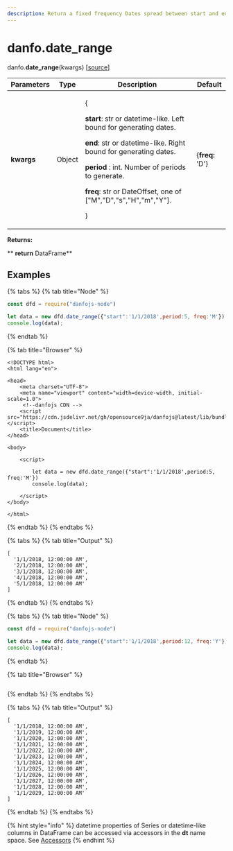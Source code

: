 ```yaml
---
description: Return a fixed frequency Dates spread between start and end parameters.
---
```


# danfo.date_range

danfo.**date_range**(kwargs) \[[source](https://github.com/opensource9ja/danfojs/blob/fe56860b0a303d218d60ba71dee6abf594401556/danfojs/src/core/frame.js#L254)]

| Parameters | Type   | Description                                                                                                                                                                                                                                                                                                                                       | Default         |
| ---------- | ------ | ------------------------------------------------------------------------------------------------------------------------------------------------------------------------------------------------------------------------------------------------------------------------------------------------------------------------------------------------- | --------------- |
| **kwargs** | Object | <p>{</p><p><strong>start</strong>:  str or datetime-like. Left bound for generating dates.</p><p><strong>end</strong>: str or datetime-like. Right bound for generating dates.</p><p><strong>period</strong> : int. Number of periods to generate.</p><p><strong>freq</strong>: str or DateOffset, one of ["M","D","s","H","m","Y"]. </p><p>}</p> | {**freq:** 'D'} |

**Returns:**

**       **return** DataFrame**

## **Examples**

{% tabs %}
{% tab title="Node" %}
```javascript
const dfd = require("danfojs-node")

let data = new dfd.date_range({"start":'1/1/2018',period:5, freq:'M'})
console.log(data);
```
{% endtab %}

{% tab title="Browser" %}
```markup
<!DOCTYPE html>
<html lang="en">

<head>
    <meta charset="UTF-8">
    <meta name="viewport" content="width=device-width, initial-scale=1.0">
     <!--danfojs CDN -->
    <script src="https://cdn.jsdelivr.net/gh/opensource9ja/danfojs@latest/lib/bundle.js"></script>
    <title>Document</title>
</head>

<body>

    <script>

        let data = new dfd.date_range({"start":'1/1/2018',period:5, freq:'M'})
        console.log(data);
         
    </script>
</body>

</html>

```
{% endtab %}
{% endtabs %}

{% tabs %}
{% tab title="Output" %}
```
[
  '1/1/2018, 12:00:00 AM',
  '2/1/2018, 12:00:00 AM',
  '3/1/2018, 12:00:00 AM',
  '4/1/2018, 12:00:00 AM',
  '5/1/2018, 12:00:00 AM'
]
```
{% endtab %}
{% endtabs %}

{% tabs %}
{% tab title="Node" %}
```javascript
const dfd = require("danfojs-node")

let data = new dfd.date_range({"start":'1/1/2018',period:12, freq:'Y'})
console.log(data);
```
{% endtab %}

{% tab title="Browser" %}
```
```
{% endtab %}
{% endtabs %}

{% tabs %}
{% tab title="Output" %}
```
[
  '1/1/2018, 12:00:00 AM',
  '1/1/2019, 12:00:00 AM',
  '1/1/2020, 12:00:00 AM',
  '1/1/2021, 12:00:00 AM',
  '1/1/2022, 12:00:00 AM',
  '1/1/2023, 12:00:00 AM',
  '1/1/2024, 12:00:00 AM',
  '1/1/2025, 12:00:00 AM',
  '1/1/2026, 12:00:00 AM',
  '1/1/2027, 12:00:00 AM',
  '1/1/2028, 12:00:00 AM',
  '1/1/2029, 12:00:00 AM'
]
```
{% endtab %}
{% endtabs %}

{% hint style="info" %}
datetime properties of Series or datetime-like columns in DataFrame can be accessed via accessors in the **dt** name space. See  [Accessors](https://app.gitbook.com/@jsdata/s/danfojs/\~/drafts/-MEMaWwva1cjt8CxnG-b/api-reference/series#accessors)
{% endhint %}
